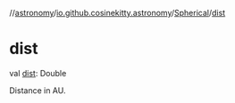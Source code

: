 //[astronomy](../../../index.md)/[io.github.cosinekitty.astronomy](../index.md)/[Spherical](index.md)/[dist](dist.md)

# dist

val [dist](dist.md): Double

Distance in AU.
